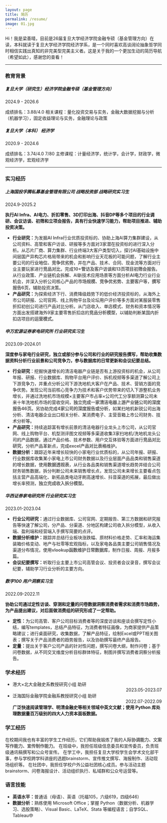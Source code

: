 ```yaml
---
layout: page
title: 简历
permalink: /resume/
image: 01.jpg
---
```


Hi！我是梁善晴，目前是26届复旦大学经济学院金融专硕（基金管理方向）在读，本科就读于复旦大学经济学院经济学系，是一个同时喜欢高谈阔论抽象哲学同时相信实践出真知的非完美型完美主义者。这是关于我的一个更加生动的简历导航（希望如此），感谢您的查看！

***

### 教育背景
##### 复旦大学（研究生）经济学院金融专硕（基金管理方向）
2024.9 - 2026.6

成绩排名：3.88/4.0 
相关课程：量化投资交易与实务，金融大数据挖掘与分析（机器学习），固定收益理论与实务，金融理论与政策

##### 复旦大学（本科） 经济学
2020.9 - 2024.6

成绩排名：3.74/4.0   7/80
主修课程：计量经济学，统计学，会计学，财政学，微观经济学，宏观经济学

---
### 实习经历
##### 上海国投孚腾私募基金管理有限公司 战略投资部 战略研究实习生
2024.9-2025.2

<strong>执行AI Infra、AI电力、折扣零售、3D打印出海、抖音DP等多个项目的行业调研、会议访谈、初筛和立项会报告，具有行业快速学习能力，帮助项目推进、辅助投资决策。</strong>
* <strong>行业研究：</strong>为发掘<strong style="color:rgb(86, 86, 86);">AI Infra</strong>行业优质投资标的、协助上海AI算力集群建设，从公司资料、高管和客户访谈、研报等多方面对3家潜在投资标的进行深入分析。从芯片厂商、算力集群、行业终端3大客户类型切入，探讨AI基础设施中间层国产异构芯片格局带来的机会和影响行业天花板的可能问题，了解行业主要公司的<strong style="color: rgb(86, 86, 86);">行业地位、竞争优劣势</strong>，并在产品、技术、合同、现金流等方面对行业主要玩家进行<strong style="color: rgb(86, 86, 86);">竞品对比</strong>，完成<strong style="color: rgb(86, 86, 86);">10+管访及客户访谈和13页项目初筛会报告</strong>。从行业政策、产业链机会拆解、AI新技术应用场景等方面分析<strong style="color: rgb(86, 86, 86);">AI电力</strong>行业行业机会，并深入分析公司核心产品的<strong style="color: rgb(86, 86, 86);">市场规模、竞争优劣势、主要客户</strong>等，<strong style="color: rgb(86, 86, 86);">撰写报告6页</strong>，辅助投资决策。
* <strong>产品研究：</strong>为探索经济下行、消费降级趋势下的低价经济投资标的，从海外上市公司研报、公司官网、线上购物平台及论坛用户评价等多方面对某服装零售折扣初创公司进行产品对比分析。从门店收入、单店模式、财务和资本情况等方面出发搭建海外9家主要零售折扣店的<strong style="color: rgb(86, 86, 86);">竞品分析模型</strong>，以辅助判断某国内折扣店项目的<strong style="color: rgb(86, 86, 86);">运营模式</strong>。

##### 申万宏源证券家电研究所  行业研究实习生
2023.09-2024.01

<strong>深度参与家电行业研究，独立或部分参与公司和行业的研究报告撰写，帮助收集数据资料分析行业前景和公司竞争力，参与数据库的日常更新和会议纪要总结。</strong>
* <strong>行业研究</strong>：挖掘快速增长的清洁电器产业链是否有上游投资标的机会，从公司年报、研报、行业数据库、购物平台用户评价、拆机视频等多渠道了解公司上下游竞争力，并重点分析公司下游洗地机大客户在产品、技术、营销方面的竞争优势。发现公司当前核心竞争力为技术和客户优势带来的切入下游整机业务增长，并通过洗地机市场规模×主要客户市占率×公司代工分享额测算公司未来十年洗地机市场的营收空间，<strong style="color: rgb(86, 86, 86);">独立完成一家清洁电器上游产业链公司的深度报告46页</strong>。另协助完成<strong style="color: rgb(86, 86, 86);">4家公司的深度报告或分析</strong>，如某扫地机新锐公司出海分析、清洁电器企业出口相关分析、某消费电子、主营音箱上市公司财务、技术分析等。
* <strong>产品研究：</strong>持续追踪富有增长前景的清洁电器行业龙头上市公司，从公司官网、线上购物平台、机型测评图文视频等多渠道收集3家扫地机/洗地机龙头公司的产品数据，通过产品价格、技术参数、用户交互体验等方面进行<strong style="color: rgb(86, 86, 86);">竞品对比研究</strong>，分析产品革新点，完成<strong style="color: rgb(86, 86, 86);">excel产品对比表格</strong>维护。
* <strong>数据分析：</strong>跟踪近年来增长较快的小家电行业优质标的，从公司年报、研报、行业数据库收集某小家电上市公司财务数据以及行业层面产品品类和销售渠道的增长数据，使用<strong style="color: rgb(86, 86, 86);">数据透视表</strong>，从行业各品类和销售渠道增长趋势并结合公司财务销售数据，拆分判断公司未来销售增长点，发现公司未来增长主要看点包括主营产品高端化、新拓品类电动牙刷高速增长、抖音渠道的拓展，最后做出增长率预测，<strong style="color: rgb(86, 86, 86);">独立完成收入拆分模型</strong>。

##### 华西证券家电研究所  行业研究实习生 
2023.01-2023.04

* <strong>行业公司研究：</strong>通过行业数据库、公司官网、定期报告、第三方数据和研究报告等快速了解公司，分产品、分渠道、分地区构建公司收入拆分模型，从收入端、盈利端和经营端入手撰写简要的点评。
* <strong>数据分析维护：</strong>跟踪并总结行业板块涨跌幅、原材料价格走势、汇率和海运集装箱价格变动、地产与社零等宏观指标，以及家电各品类主要公司销售情况及渠道分布情况，使用<strong style="color: rgb(86, 86, 86);">vlookup函数维护日常数据库</strong>，制作日报、周报、月报多篇。
* <strong>会议纪要撰写：</strong>听取行业主要上市公司高管会议、投资者会议录音，撰写会议纪要，辅助学习行业分析的主要方向。

##### 数字100  用户洞察实习生                                                                                                           
2022.09-2022.11

<strong>协助公司通过定性访谈、穿测和定量的问卷数据洞察消费者需求和消费市场趋势，为产品提出建议，对后面做消费组的研究形成了一定帮助。</strong>
* <strong>定性：</strong>为公司高管、客户公司目标消费者等的深度访谈和座谈会撰写定性小结，编写templates，总结产品特征，为消费者特征画像，为商家提供产品策略建议；进行桌面研究，收集数据，了解产品特征，绘制Excel或PPT相关图表；撰写关于产品消费者的趋势报告，以及协助撰写最终产品报告。
* <strong>定量：</strong>提出关于客户公司产品的针对性问题，撰写问卷大纲，制作问卷；基于问卷数据，从不同交叉维度分析目标群体特征，制图并撰写消费者洞察分析报告。

### 学术经历
* 港大×北大金融史系教授研究小组  助研<div style="text-align: right;">2023.05-2023.07</div>
* 泛海国际金融学院金融系教授研究小组  助研<div style="text-align: right;">2022.07-2022.09</div>
<strong>广泛快速阅读管理学、明清金融史等相关领域中英文文献；使用 Python 库处理数据量百万级别的四大人力资本面板数据。</strong>

### 学工经历
在校期间我也有丰富的学生工作经历，它们帮助我锻炼了我的<strong style="color: rgb(86, 86, 86);">人际协调能力、文案写作能力、宣传制作能力</strong>。
在班级中，我担任班级信息委员和宣传委员，负责班级通讯稿撰写和公众号宣传。
在学工中，我担任复旦大学校学生会学术文化部干事，参与学校跨学科讲座的选题brainstorm、宣传推文撰写、海报制作、活动现场组织等。
在社团中，我担任学校户外公益社团核心成员。参与活动主题brainstorm、问卷海报设计、活动组织执行、私域群和公众号运营等。

### 语言技能
* <strong>英语水平：</strong>普通话（母语）、英语（托福105，六级619，四级646）
* <strong>数据分析：</strong>熟练使用 Microsoft Office；掌握 Python（数据分析、机器学习、选股策略）、Visual Basic、LaTeX、Stata 等编程语言；自学SQL、Tableau中